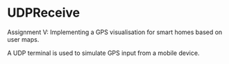 # UDPReceive

Assignment V: Implementing a GPS visualisation for smart homes based on user maps.

A UDP terminal is used to simulate GPS input from a mobile device.
